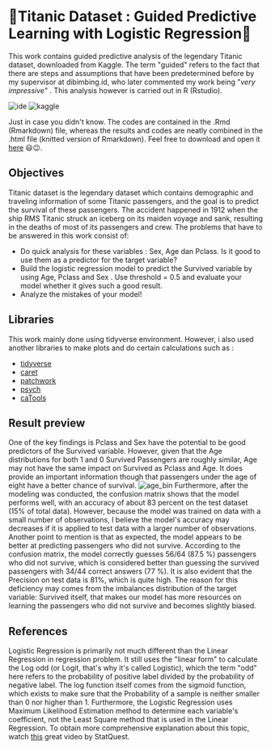 # :star2:Titanic Dataset : Guided Predictive Learning with Logistic Regression:star2:

This work contains guided predictive analysis of the legendary Titanic dataset, downloaded from Kaggle. The term "guided" refers to the fact that there are steps and assumptions that have been predetermined before by my supervisor at dibimbing.id, who later commented my work being "*very impressive*" . This analysis however is carried out in R (Rstudio).

![ide](https://img.shields.io/badge/RStudio-75AADB?style=for-the-badge&logo=RStudio&logoColor=white)
![kaggle](https://img.shields.io/badge/Kaggle-20BEFF?style=for-the-badge&logo=Kaggle&logoColor=white)

Just in case you didn't know. The codes are contained in the .Rmd (Rmarkdown) file, whereas the results and codes are neatly combined in the .html file (knitted version of Rmarkdown). Feel free to download and open it [here](https://indrayantom.github.io/titanic_guided/) 😃😉.

## Objectives
Titanic dataset is the legendary dataset which contains demographic and traveling information of some Titanic passengers, and the goal is to predict the survival of these passengers. The accident happened in 1912 when the ship RMS Titanic struck an iceberg on its maiden voyage and sank, resulting in the deaths of most of its passengers and crew.  The problems that have to be answered in this work consist of:

- Do quick analysis for these variables : Sex, Age dan Pclass. Is it good to use them as a predictor for the target variable?
- Build the logistic regression model to predict the Survived variable by using Age, Pclass and Sex . Use threshold = 0.5 and evaluate your model whether it gives such a good result.
- Analyze the mistakes of your model!

## Libraries
This work mainly done using tidyverse environment. However, i also used another libraries to make plots and do certain calculations such as :

- [tidyverse](https://www.tidyverse.org/)
- [caret](https://cran.r-project.org/web/packages/caret/vignettes/caret.html)
- [patchwork](https://patchwork.data-imaginist.com/)
- [psych](https://cran.r-project.org/web/packages/psych/index.html)
- [caTools](https://cran.r-project.org/web/packages/caTools/index.html)

## Result preview
One of the key findings is Pclass and Sex have the potential to be good predictors of the Survived variable. However, given that the Age distributions for both 1 and 0 Survived Passengers are roughly similar, Age may not have the same impact on Survived as Pclass and Age. It does provide an important information though that passengers under the age of eight have a better chance of survival.
![age_bin](https://user-images.githubusercontent.com/92590596/156569663-93dbb536-1573-46c5-a947-acd78f0f5a46.jpg)
Furthermore, after the modeling was conducted, the confusion matrix shows that the model performs well, with an accuracy of about 83 percent on the test dataset (15% of total data). However, because the model was trained on data with a small number of observations, I believe the model's accuracy may decreases if it is applied to test data with a larger number of observations. Another point to mention is that as expected, the model appears to be better at predicting passengers who did not survive. According to the confusion matrix, the model correctly guesses 56/64 (87.5 %) passengers who did not survive, which is considered better than guessing the survived passengers with 34/44 correct answers (77 %). It is also evident that the Precision on test data is 81%, which is quite high.  The reason for this deficiency may comes from the imbalances distribution of the target variable: Survived itself, that makes our model has more resources on learning the passengers who did not survive and becomes slightly biased.

## References
Logistic Regression is primarily not much different than the Linear Regression in regression problem. It still uses the "linear form" to calculate the Log odd (or Logit, that's why it's called Logistic), which the term "odd" here refers to the probability of positive label divided by the probability of negative label. The log function itself comes from the sigmoid function, which exists to make sure that the Probability of a sample is neither smaller than 0 nor higher than 1. Furthermore, the Logistic Regression uses Maximum Likelihood Estimation method to determine each variable's coefficient, not the Least Square method that is used in the Linear Regression. To obtain more comprehensive explanation about this topic, watch [this](https://www.youtube.com/watch?v=yIYKR4sgzI8) great video by StatQuest.

